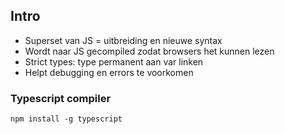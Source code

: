 ## Intro
* Superset van JS = uitbreiding en nieuwe syntax
* Wordt naar JS gecompiled zodat browsers het kunnen lezen
* Strict types: type permanent aan var linken
* Helpt debugging en errors te voorkomen

### Typescript compiler
`npm install -g typescript`